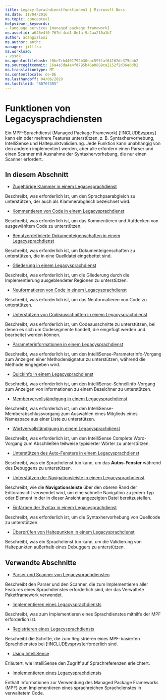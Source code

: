 ```yaml
---
title: Legacy-Sprachdienstfunktionen1 | Microsoft Docs
ms.date: 11/04/2016
ms.topic: conceptual
helpviewer_keywords:
- language services [managed package framework]
ms.assetid: a646e4f0-767d-4cd1-8e1a-9a2aa210a1b7
author: acangialosi
ms.author: anthc
manager: jillfra
ms.workload:
- vssdk
ms.openlocfilehash: f0be7cb4401792b30eac595faf64162dc375dbb2
ms.sourcegitcommit: 16a4a5da4a4fd795b46a0869ca2152f2d36e6db2
ms.translationtype: MT
ms.contentlocale: de-DE
ms.lasthandoff: 04/06/2020
ms.locfileid: "80707395"
---
```

# <a name="legacy-language-service-features"></a>Funktionen von Legacysprachdiensten
Ein MPF-Sprachdienst (Managed Package Framework) [!INCLUDE[vsprvs](../../code-quality/includes/vsprvs_md.md)] kann ein oder mehrere Features unterstützen, z. B. Syntaxhervorhebung, IntelliSense und Haltepunktvalidierung. Jede Funktion kann unabhängig von den anderen implementiert werden, aber alle erfordern einen Parser und einen Scanner mit Ausnahme der Syntaxhervorhebung, die nur einen Scanner erfordert.

## <a name="in-this-section"></a>In diesem Abschnitt
- [Zugehörige Klammer in einem Legacysprachdienst](../../extensibility/internals/brace-matching-in-a-legacy-language-service.md)

 Beschreibt, was erforderlich ist, um den Sprachpaarabgleich zu unterstützen, der auch als Klammerabgleich bezeichnet wird.

- [Kommentieren von Code in einem Legacysprachdienst](../../extensibility/internals/commenting-code-in-a-legacy-language-service.md)

 Beschreibt, was erforderlich ist, um das Kommentieren und Aufdecken von ausgewähltem Code zu unterstützen.

- [Benutzerdefinierte Dokumenteigenschaften in einem Legacysprachdienst](../../extensibility/internals/custom-document-properties-in-a-legacy-language-service.md)

 Beschreibt, was erforderlich ist, um Dokumenteigenschaften zu unterstützen, die in eine Quelldatei eingebettet sind.

- [Gliederung in einem Legacysprachdienst](../../extensibility/internals/outlining-in-a-legacy-language-service.md)

 Beschreibt, was erforderlich ist, um die Gliederung durch die Implementierung ausgeblendeter Regionen zu unterstützen.

- [Neuformatieren von Code in einem Legacysprachdienst](../../extensibility/internals/reformatting-code-in-a-legacy-language-service.md)

 Beschreibt, was erforderlich ist, um das Neuformatieren von Code zu unterstützen.

- [Unterstützen von Codeausschnitten in einem Legacysprachdienst](../../extensibility/internals/support-for-code-snippets-in-a-legacy-language-service.md)

 Beschreibt, was erforderlich ist, um Codeausschnitte zu unterstützen, bei denen es sich um Codesegmente handelt, die eingefügt werden und bearbeitet werden können.

- [Parameterinformationen in einem Legacysprachdienst](../../extensibility/internals/parameter-info-in-a-legacy-language-service2.md)

 Beschreibt, was erforderlich ist, um den IntelliSense-Parameterinfo-Vorgang zum Anzeigen einer Methodensignatur zu unterstützen, während die Methode eingegeben wird.

- [QuickInfo in einem Legacysprachdienst](../../extensibility/internals/quick-info-in-a-legacy-language-service.md)

 Beschreibt, was erforderlich ist, um den IntelliSense-Schnellinfo-Vorgang zum Anzeigen von Informationen zu einem Bezeichner zu unterstützen.

- [Membervervollständigung in einem Legacysprachdienst](../../extensibility/internals/member-completion-in-a-legacy-language-service.md)

 Beschreibt, was erforderlich ist, um den IntelliSense-Memberabschlussvorgang zum Auswählen eines Mitglieds eines Namespace aus einer Liste zu unterstützen.

- [Wortvervollständigung in einem Legacysprachdienst](../../extensibility/internals/word-completion-in-a-legacy-language-service.md)

 Beschreibt, was erforderlich ist, um den IntelliSense Complete Word-Vorgang zum Abschließen teilweise typisierter Wörter zu unterstützen.

- [Unterstützen des Auto-Fensters in einem Legacysprachdienst](../../extensibility/internals/support-for-the-autos-window-in-a-legacy-language-service.md)

 Beschreibt, was ein Sprachdienst tun kann, um das **Autos-Fenster** während des Debuggens zu unterstützen.

- [Unterstützen der Navigationsleiste in einem Legacysprachdienst](../../extensibility/internals/support-for-the-navigation-bar-in-a-legacy-language-service.md)

 Beschreibt, wie die **Navigationsleiste** über den oberen Rand der Editoransicht verwendet wird, um eine schnelle Navigation zu jedem Typ oder Element in der in dieser Ansicht angezeigten Datei bereitzustellen.

- [Einfärben der Syntax in einem Legacysprachdienst](../../extensibility/internals/syntax-colorizing-in-a-legacy-language-service.md)

 Beschreibt, was erforderlich ist, um die Syntaxhervorhebung von Quellcode zu unterstützen.

- [Überprüfen von Haltepunkten in einem Legacysprachdienst](../../extensibility/internals/validating-breakpoints-in-a-legacy-language-service.md)

 Beschreibt, was ein Sprachdienst tun kann, um die Validierung von Haltepunkten außerhalb eines Debuggers zu unterstützen.

## <a name="related-sections"></a>Verwandte Abschnitte
- [Parser und Scanner von Legacysprachdiensten](../../extensibility/internals/legacy-language-service-parser-and-scanner.md)

 Beschreibt den Parser und den Scanner, die zum Implementieren aller Features eines Sprachdienstes erforderlich sind, der das Verwaltete Paketframework verwendet.

- [Implementieren eines Legacysprachdiensts](../../extensibility/internals/implementing-a-legacy-language-service2.md)

 Beschreibt, was zum Implementieren eines Sprachdienstes mithilfe der MPF erforderlich ist.

- [Registrieren eines Legacysprachdiensts](../../extensibility/internals/registering-a-legacy-language-service1.md)

 Beschreibt die Schritte, die zum Registrieren eines MPF-basierten Sprachdienstes bei [!INCLUDE[vsprvs](../../code-quality/includes/vsprvs_md.md)]erforderlich sind.

- [Using IntelliSense](../../ide/using-intellisense.md)

 Erläutert, wie IntelliSense den Zugriff auf Sprachreferenzen erleichtert.

- [Implementieren eines Legacysprachdiensts](../../extensibility/internals/implementing-a-legacy-language-service1.md)

 Enthält Informationen zur Verwendung des Managed Package Frameworks (MPF) zum Implementieren eines sprachreichen Sprachdienstes in verwaltetem Code.
